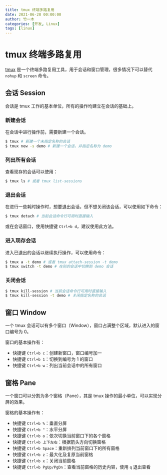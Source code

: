 ```yaml
---
title: tmux 终端多路复用
date: 2021-06-28 00:00:00
author: 竹一木
categories: [开发, Linux]
tags: [linux]
---
```


# tmux 终端多路复用

[tmux](https://github.com/tmux/tmux) 是一个终端多路复用工具，用于会话和窗口管理，很多情况下可以替代 `nohup` 和 `screen` 命令。

## 会话 Session

会话是 tmux 工作的基本单位，所有的操作均建立在会话的基础上。

### 新建会话

在会话中进行操作前，需要新建一个会话。

```sh
$ tmux # 新建一个未指定名称的会话
$ tmux new -s demo # 新建一个会话，并指定名称为 demo
```

### 列出所有会话

查看现存的会话可以使用：

```sh
$ tmux ls # 或者 tmux list-sessions
```

### 退出会话

在进行一些耗时操作时，想要退出会话，但不想关闭该会话，可以使用如下命令：

```sh
$ tmux detach # 当前会话命令行可用时直接输入
```

或在会话窗口，使用快捷键 `Ctrl+b d`，建议使用此方法。

### 进入现存会话

进入已退出的会话以继续执行操作，可以使用命令：

```sh
$ tmux a -t demo # 或者 tmux attach-session -t demo
$ tmux switch -t demo # 在别的会话中切换到 demo 会话
```

### 关闭会话

```sh
$ tmux kill-session # 当前会话命令行可用时直接输入
$ tmux kill-session -t demo # 关闭指定名称的会话
```

## 窗口 Window

一个 tmux 会话可以有多个窗口（Window），窗口占满整个区域，默认进入的窗口编号为 0。

窗口的基本操作有：

- 快捷键 `Ctrl+b c`：创建新窗口，窗口编号加一
- 快捷键 `Ctrl+b 1`：切换到编号为 1 的窗口
- 快捷键 `Ctrl+b w`：列出当前会话中的所有窗口

## 窗格 Pane

一个窗口可以分割为多个窗格（Pane），其是 tmux 操作的最小单位，可以实现分屏的效果。

窗格的基本操作有：

- 快捷键 `Ctrl+b %`：垂直分屏
- 快捷键 `Ctrl+b "`：水平分屏
- 快捷键 `Ctrl+b o`：依次切换当前窗口下的各个窗格
- 快捷键 `Ctrl+b 上下左右`：根据箭头方向切换窗格
- 快捷键 `Ctrl+b Space`：重新排列当前窗口下的所有窗格
- 快捷键 `Ctrl+b z`：最大化及复原当前窗格
- 快捷键 `Ctrl+b x`：关闭当前窗格
- 快捷键 `Ctrl+b PgUp/PgDn`：查看当前窗格的历史内容，使用 `q` 退出查看
